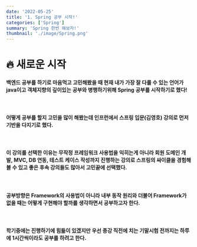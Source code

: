 ```yaml
---
date: '2022-05-25'
title: '1. Spring 공부 시작!'
categories: ['Spring']
summary: 'Spring 한번 해보자!'
thumbnail: './image/Spring.png'
---
```


# 🔥 새로운 시작

#### 백엔드 공부를 하기로 마음먹고 고민해봤을 때 현재 내가 가장 잘 다룰 수 있는 언어가 java이고 객체지향의 깊이있는 공부와 병행하기위해 Spring 공부를 시작하기로 했다!

<br/>

#### 어떻게 공부를 할지 고민을 많이 해봤는데 인프런에서 **스프링 입문(김영호)** 강의로 먼저 기반을 다지기로 했다.

<br/>

#### 이 강의를 선택한 이유는 무작정 프레임워크 사용법을 익히는게 아니라 회원 도메인 개발, MVC, DB 연동, 테스트 케이스 작성까지 진행하는 강의로 스프링의 싸이클을 경험해볼 수 있고 좋은 후속 강의들도 많아서 고민끝에 선택했다.

<br/>

#### 공부방향은 Framework의 사용법이 아니라 내부 동작 원리와 더불어 Framework가 없을 때는 어떻게 구현해야 할까를 생각하면서 공부하고자 한다.

<br/>

#### 학기중에는 진행하기에 힘듦이 있겠지만 우선 종강 직전에 치는 기말시험 전까지는 하루에 1시간씩이라도 공부를 하려고 한다.
